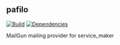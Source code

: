 ## pafilo

[![Build](https://travis-ci.org/bandwidthcom/pafilo.png)](https://travis-ci.org/bandwidthcom/pafilo)
[![Dependencies](https://david-dm.org/bandwidthcom/pafilo.png)](https://david-dm.org/bandwidthcom/pafilo)

MailGun mailing provider for service_maker
